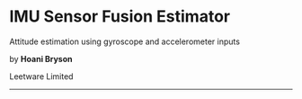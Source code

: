 # IMU Sensor Fusion Estimator

Attitude estimation using gyroscope and accelerometer inputs

by **Hoani Bryson**

Leetware Limited

---
